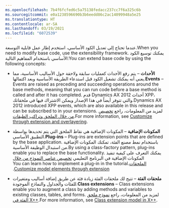 ```yaml
---
ms.openlocfilehash: 7b4f6fcfed6c5a75138fedacc237cc7f6a325c6b
ms.sourcegitcommit: e0a1238596690b3b6eedd86c2ac14099948a5e25
ms.translationtype: HT
ms.contentlocale: ar-SA
ms.lasthandoff: 03/19/2021
ms.locfileid: "6072539"
---
```

<span data-ttu-id="54e85-101">عندما تحتاج إلى تعديل الكود الأساسي، استخدم إطار عمل قابلية التوسعة.</span><span class="sxs-lookup"><span data-stu-id="54e85-101">When you need to modify base code, use the extensibility framework.</span></span> <span data-ttu-id="54e85-102">يمكنك توسيع الكود الأساسي باستخدام المفاهيم التالية:</span><span class="sxs-lookup"><span data-stu-id="54e85-102">You can extend base code by using the following concepts:</span></span>

- <span data-ttu-id="54e85-103">**الأحداث** – يتم رفع الأحداث كعمليات سابقة ولاحقة حول الأساليب الأساسية، مما يعني أنه يمكنك تشغيل الكود قبل استدعاء الطريقة الأساسية وبعد اكتمالها.</span><span class="sxs-lookup"><span data-stu-id="54e85-103">**Events** – Events are raised as preceding and succeeding operations around the base methods, meaning that you can run code before a base method is called and after it has completed.</span></span> <span data-ttu-id="54e85-104">قدم Dynamics AX 2012 أحداث XPP، والتي تتوفر أيضاً في هذا الإصدار ويمكن الاشتراك فيها في ملحقاتك.</span><span class="sxs-lookup"><span data-stu-id="54e85-104">Dynamics AX 2012 introduced XPP events, which are also available in this release and can be subscribed to in your extensions.</span></span> <span data-ttu-id="54e85-105">لمزيد من المعلومات، راجع [‏‫تخصيص من خلال الملحق وتراكب الطبقات‬](https://docs.microsoft.com/dynamics365/fin-ops-core/dev-itpro/extensibility/customization-overlayering-extensions#event-argument-types/?azure-portal=true).</span><span class="sxs-lookup"><span data-stu-id="54e85-105">For more information, see [Customize through extension and overlayering](https://docs.microsoft.com/dynamics365/fin-ops-core/dev-itpro/extensibility/customization-overlayering-extensions#event-argument-types/?azure-portal=true).</span></span>

- <span data-ttu-id="54e85-106">**المكونات الإضافية** – المكونات الإضافية هي نقاط الملحق التي يتم تحديدها بواسطة التطبيق الأساسي.</span><span class="sxs-lookup"><span data-stu-id="54e85-106">**Plug-ins** – Plug-ins are extension points that are defined by the base application.</span></span> <span data-ttu-id="54e85-107">باستخدام نمط مصنع الفئة، تمكنك المكونات الإضافية من استبدال الوظيفة الأساسية.</span><span class="sxs-lookup"><span data-stu-id="54e85-107">By using a class-factory pattern, plug-ins enable you to replace the base functionality.</span></span> <span data-ttu-id="54e85-108">يمكنك التعرف على كيفية تنفيذ المكونات الإضافية في البرنامج التعليمي [‏‫تخصيص عناصر النموذج من خلال الملحقات](https://docs.microsoft.com/dynamics365/fin-ops-core/dev-itpro/extensibility/customize-model-elements-extensions/?azure-portal=true).</span><span class="sxs-lookup"><span data-stu-id="54e85-108">You can learn how to implement a plug-in in the tutorial [Customize model elements through extension](https://docs.microsoft.com/dynamics365/fin-ops-core/dev-itpro/extensibility/customize-model-elements-extensions/?azure-portal=true).</span></span>

- <span data-ttu-id="54e85-109">**ملحقات الفئة** – تتيح لك ملحقات الفئة زيادة فئة عن طريق إضافة أساليب ومتغيرات للفئات والجداول والنماذج الموجودة.</span><span class="sxs-lookup"><span data-stu-id="54e85-109">**Class extensions** – Class extensions enable you to augment a class by adding methods and variables to existing classes, tables, and forms.</span></span> <span data-ttu-id="54e85-110">لمزيد من المعلومات، راجع [نموذج ملحق الفئة في X++](https://docs.microsoft.com/dynamics365/fin-ops-core/dev-itpro/extensibility/class-extensions/?azure-portal=true).</span><span class="sxs-lookup"><span data-stu-id="54e85-110">For more information, see [Class extension model in X++](https://docs.microsoft.com/dynamics365/fin-ops-core/dev-itpro/extensibility/class-extensions/?azure-portal=true).</span></span>

